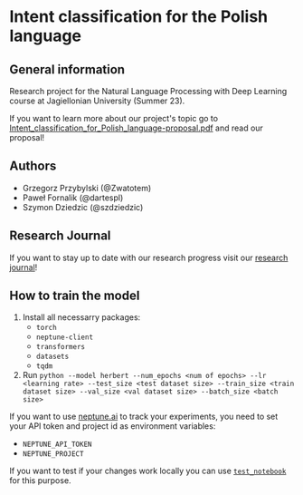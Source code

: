 # Intent classification for the Polish language

## General information

Research project for the Natural Language Processing with Deep Learning course at Jagiellonian University (Summer 23).

If you want to learn more about our project's topic go to [Intent_classification_for_Polish_language-proposal.pdf](https://github.com/szdziedzic/intent-classification-for-polish-language/blob/main/papers/Intent_classification_for_Polish_language-proposal.pdf) and read our proposal!

## Authors

- Grzegorz Przybylski (@Zwatotem)
- Paweł Fornalik (@dartespl)
- Szymon Dziedzic (@szdziedzic)

## Research Journal

If you want to stay up to date with our research progress visit our [research journal](https://github.com/szdziedzic/intent-classification-for-polish-language/blob/main/RESEARCH_JOURNAL.md)!

## How to train the model

1. Install all necessarry packages:
    - `torch`
    - `neptune-client`
    - `transformers`
    - `datasets`
    - `tqdm`
2. Run `python --model herbert --num_epochs <num of epochs> --lr <learning rate> --test_size <test dataset size>
--train_size <train dataset size> --val_size <val dataset size> --batch_size <batch size>`

If you want to use [neptune.ai](https://app.neptune.ai/) to track your experiments, you need to set your API token and project id as environment variables:

- `NEPTUNE_API_TOKEN`
- `NEPTUNE_PROJECT`

If you want to test if your changes work locally you can use [`test_notebook`](https://github.com/szdziedzic/intent-classification-for-polish-language/blob/main/colab_experiments/test_notebook.ipynb) for this purpose.
